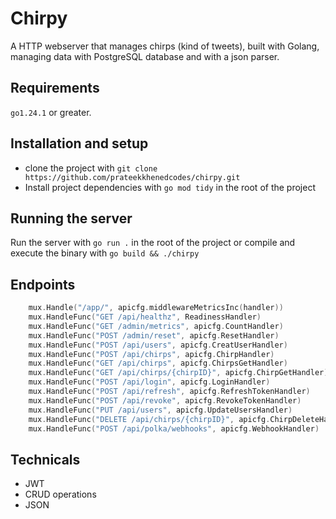 # Chirpy 

A HTTP webserver that manages chirps (kind of tweets), built with Golang, managing data with PostgreSQL database and with a json parser.

## Requirements

`go1.24.1` or greater. 

## Installation and setup 

- clone the project with `git clone https://github.com/prateekkhenedcodes/chirpy.git`
- Install project dependencies with `go mod tidy` in the root of the project

## Running the server

Run the server with `go run .` in the root of the project or compile and execute the binary with `go build && ./chirpy`

## Endpoints

```go 
    mux.Handle("/app/", apicfg.middlewareMetricsInc(handler))
	mux.HandleFunc("GET /api/healthz", ReadinessHandler)
	mux.HandleFunc("GET /admin/metrics", apicfg.CountHandler)
	mux.HandleFunc("POST /admin/reset", apicfg.ResetHandler)
	mux.HandleFunc("POST /api/users", apicfg.CreatUserHandler)
	mux.HandleFunc("POST /api/chirps", apicfg.ChirpHandler)
	mux.HandleFunc("GET /api/chirps", apicfg.ChirpsGetHandler)
	mux.HandleFunc("GET /api/chirps/{chirpID}", apicfg.ChirpGetHandler)
	mux.HandleFunc("POST /api/login", apicfg.LoginHandler)
	mux.HandleFunc("POST /api/refresh", apicfg.RefreshTokenHandler)
	mux.HandleFunc("POST /api/revoke", apicfg.RevokeTokenHandler)
	mux.HandleFunc("PUT /api/users", apicfg.UpdateUsersHandler)
	mux.HandleFunc("DELETE /api/chirps/{chirpID}", apicfg.ChirpDeleteHandler)
	mux.HandleFunc("POST /api/polka/webhooks", apicfg.WebhookHandler)
```

## Technicals

- JWT
- CRUD operations
- JSON 
